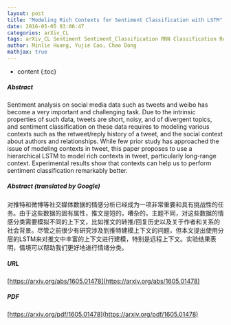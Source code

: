 ```yaml
---
layout: post
title: "Modeling Rich Contexts for Sentiment Classification with LSTM"
date: 2016-05-05 03:06:47
categories: arXiv_CL
tags: arXiv_CL Sentiment Sentiment_Classification RNN Classification Relation
author: Minlie Huang, Yujie Cao, Chao Dong
mathjax: true
---
```


* content
{:toc}

##### Abstract
Sentiment analysis on social media data such as tweets and weibo has become a very important and challenging task. Due to the intrinsic properties of such data, tweets are short, noisy, and of divergent topics, and sentiment classification on these data requires to modeling various contexts such as the retweet/reply history of a tweet, and the social context about authors and relationships. While few prior study has approached the issue of modeling contexts in tweet, this paper proposes to use a hierarchical LSTM to model rich contexts in tweet, particularly long-range context. Experimental results show that contexts can help us to perform sentiment classification remarkably better.

##### Abstract (translated by Google)
对推特和微博等社交媒体数据的情感分析已经成为一项非常重要和具有挑战性的任务。由于这些数据的固有属性，推文是短的，嘈杂的，主题不同，对这些数据的情感分类需要模拟不同的上下文，比如推文的转推/回复历史以及关于作者和关系的社会背景。尽管之前很少有研究涉及到推特建模上下文的问题，但本文提出使用分层的LSTM来对推文中丰富的上下文进行建模，特别是远程上下文。实验结果表明，情境可以帮助我们更好地进行情绪分类。

##### URL
[https://arxiv.org/abs/1605.01478](https://arxiv.org/abs/1605.01478)

##### PDF
[https://arxiv.org/pdf/1605.01478](https://arxiv.org/pdf/1605.01478)

